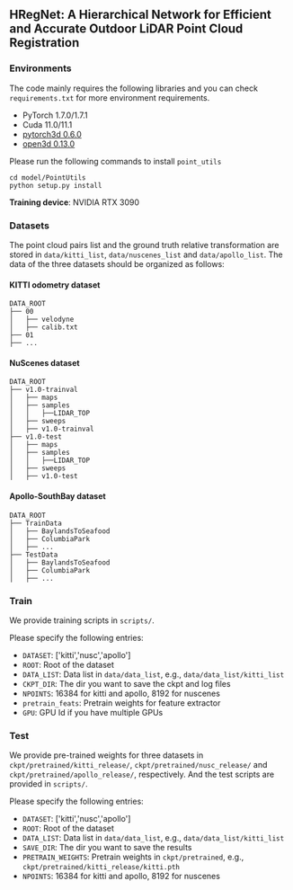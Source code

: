 ## HRegNet: A Hierarchical Network for Efficient and Accurate Outdoor LiDAR Point Cloud Registration

### Environments
The code mainly requires the following libraries and you can check `requirements.txt` for more environment requirements.
- PyTorch 1.7.0/1.7.1
- Cuda 11.0/11.1
- [pytorch3d 0.6.0](https://github.com/facebookresearch/pytorch3d)
- [open3d 0.13.0](http://www.open3d.org)

Please run the following commands to install `point_utils`
```
cd model/PointUtils
python setup.py install
```

**Training device**: NVIDIA RTX 3090

### Datasets
The point cloud pairs list and the ground truth relative transformation are stored in `data/kitti_list`, `data/nuscenes_list` and `data/apollo_list`. 
The data of the three datasets should be organized as follows:
#### KITTI odometry dataset
```
DATA_ROOT
├── 00
│   ├── velodyne
│   ├── calib.txt
├── 01
├── ...
```
#### NuScenes dataset
```
DATA_ROOT
├── v1.0-trainval
│   ├── maps
│   ├── samples
│   │   ├──LIDAR_TOP
│   ├── sweeps
│   ├── v1.0-trainval
├── v1.0-test
│   ├── maps
│   ├── samples
│   │   ├──LIDAR_TOP
│   ├── sweeps
│   ├── v1.0-test
```
#### Apollo-SouthBay dataset
```
DATA_ROOT
├── TrainData
│   ├── BaylandsToSeafood
│   ├── ColumbiaPark
│   ├── ...
├── TestData
│   ├── BaylandsToSeafood
│   ├── ColumbiaPark
│   ├── ...
```

### Train
We provide training scripts in `scripts/`.

Please specify the following entries:
- `DATASET`: ['kitti','nusc','apollo']
- `ROOT`: Root of the dataset
- `DATA_LIST`: Data list in `data/data_list`, e.g., `data/data_list/kitti_list`
- `CKPT_DIR`: The dir you want to save the ckpt and log files
- `NPOINTS`: 16384 for kitti and apollo, 8192 for nuscenes
- `pretrain_feats`: Pretrain weights for feature extractor
- `GPU`: GPU Id if you have multiple GPUs


### Test
We provide pre-trained weights for three datasets in `ckpt/pretrained/kitti_release/`, `ckpt/pretrained/nusc_release/` and `ckpt/pretrained/apollo_release/`, respectively. And the test scripts are provided in `scripts/`. 

Please specify the following entries:
- `DATASET`: ['kitti','nusc','apollo']
- `ROOT`: Root of the dataset
- `DATA_LIST`: Data list in `data/data_list`, e.g., `data/data_list/kitti_list`
- `SAVE_DIR`: The dir you want to save the results
- `PRETRAIN_WEIGHTS`: Pretrain weights in `ckpt/pretrained`, e.g., `ckpt/pretrained/kitti_release/kitti.pth`
- `NPOINTS`: 16384 for kitti and apollo, 8192 for nuscenes


